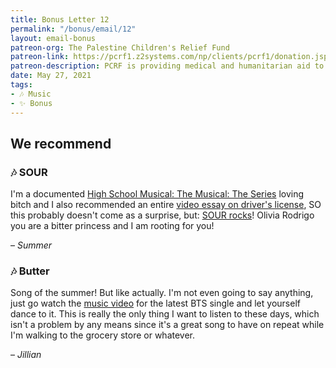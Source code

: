 ```yaml
---
title: Bonus Letter 12
permalink: "/bonus/email/12"
layout: email-bonus
patreon-org: The Palestine Children's Relief Fund
patreon-link: https://pcrf1.z2systems.com/np/clients/pcrf1/donation.jsp?campaign=1680
patreon-description: PCRF is providing medical and humanitarian aid to injured and sick children in the Gaza Strip based on their needs. (We were originally going to send this month's Patreon proceeds to For the Gworls, but we've decided to send that money to PCRF instead—we'll support For the Gworls another month in the future!)
date: May 27, 2021
tags: 
- 🎶 Music
- ✨ Bonus
---
```


## We recommend

### 🎶 SOUR

I'm a documented [High School Musical: The Musical: The Series](https://letterstosummer.com/31) loving bitch and I also recommended an entire [video essay on driver's license](https://letterstosummer.com/61/), SO this probably doesn't come as a surprise, but: [SOUR rocks](https://open.spotify.com/album/6s84u2TUpR3wdUv4NgKA2j)! Olivia Rodrigo you are a bitter princess and I am rooting for you! 

– *Summer*

### 🎶 Butter

Song of the summer! But like actually. I'm not even going to say anything, just go watch the [music video](https://www.youtube.com/watch?v=WMweEpGlu_U) for the latest BTS single and let yourself dance to it. This is really the only thing I want to listen to these days, which isn't a problem by any means since it's a great song to have on repeat while I'm walking to the grocery store or whatever. 

– *Jillian*
